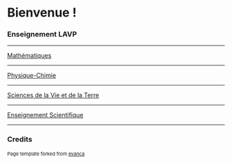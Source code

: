 # Bienvenue !


### Enseignement LAVP

---
[Mathématiques](/sample_page)

---
[Physique-Chimie](/pdf/sample_presentation.pdf)

---
[Sciences de la Vie et de la Terre](http://example.com/)

---
[Enseignement Scientifique](http://example.com/)

---

### Credits 

<p style="font-size:11px">Page template forked from <a href="https://github.com/evanca/quick-portfolio">evanca</a></p>
<!-- Remove above link if you don't want to attibute -->
